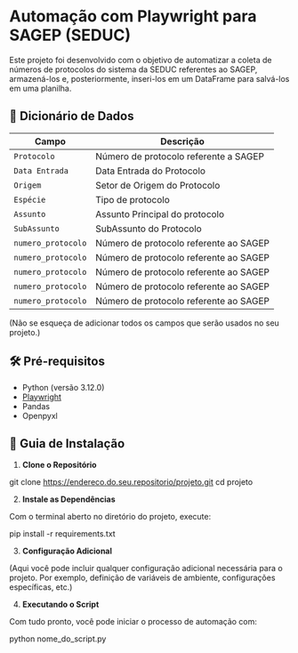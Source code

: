 # Automação com Playwright para SAGEP (SEDUC)

Este projeto foi desenvolvido com o objetivo de automatizar a coleta de números de protocolos do sistema da SEDUC referentes ao SAGEP, armazená-los e, posteriormente, inseri-los em um DataFrame para salvá-los em uma planilha.

## 📖 Dicionário de Dados

| Campo                | Descrição                                                            |
|----------------------|----------------------------------------------------------------------|
| `Protocolo`          | Número de protocolo referente a SAGEP                                |
| `Data Entrada`       | Data Entrada do Protocolo                      |
| `Origem`             | Setor de Origem do Protocolo                   |
| `Espécie`            | Tipo de protocolo                              |
| `Assunto`   | Assunto Principal do protocolo          |
| `SubAssunto`   | SubAssunto do Protocolo         |
| `numero_protocolo`   | Número de protocolo referente ao SAGEP         |
| `numero_protocolo`   | Número de protocolo referente ao SAGEP         |
| `numero_protocolo`   | Número de protocolo referente ao SAGEP         |
| `numero_protocolo`   | Número de protocolo referente ao SAGEP         |
| `numero_protocolo`   | Número de protocolo referente ao SAGEP         |

(Não se esqueça de adicionar todos os campos que serão usados no seu projeto.)

## 🛠️ Pré-requisitos

- Python (versão 3.12.0)
- [Playwright](https://playwright.dev/)
- Pandas
- Openpyxl

## 🚀 Guia de Instalação

1. **Clone o Repositório**

git clone https://endereco.do.seu.repositorio/projeto.git cd projeto


2. **Instale as Dependências**

Com o terminal aberto no diretório do projeto, execute:

pip install -r requirements.txt


3. **Configuração Adicional**

(Aqui você pode incluir qualquer configuração adicional necessária para o projeto. Por exemplo, definição de variáveis de ambiente, configurações específicas, etc.)

4. **Executando o Script**

Com tudo pronto, você pode iniciar o processo de automação com:

python nome_do_script.py

